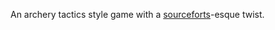 An archery tactics style game with a [sourceforts](https://en.wikipedia.org/wiki/SourceForts)-esque twist.
